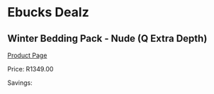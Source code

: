 
# Ebucks Dealz
## Winter Bedding Pack - Nude (Q Extra Depth)
[Product Page](https://www.ebucks.com/web/shop/productSelected.do?prodId=1196415571&catId=704984344)

Price: R1349.00

Savings: 


	